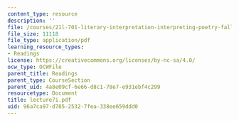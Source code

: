 ```yaml
---
content_type: resource
description: ''
file: /courses/21l-701-literary-interpretation-interpreting-poetry-fall-2003/96a7ca97d78525327fea338ee659ddd0_lecture7i.pdf
file_size: 11118
file_type: application/pdf
learning_resource_types:
- Readings
license: https://creativecommons.org/licenses/by-nc-sa/4.0/
ocw_type: OCWFile
parent_title: Readings
parent_type: CourseSection
parent_uid: 4a8e09cf-6e66-d8c1-78e7-e931ebf4c299
resourcetype: Document
title: lecture7i.pdf
uid: 96a7ca97-d785-2532-7fea-338ee659ddd0
---
```

